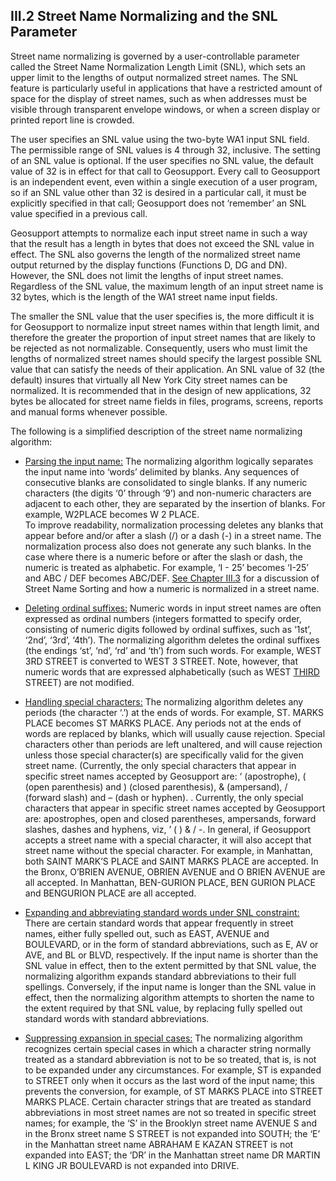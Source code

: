 <h2>III.2 Street Name Normalizing and the SNL Parameter</h2>

Street name normalizing is governed by a user-controllable parameter called the Street Name Normalization Length Limit (SNL), which sets an upper limit to the lengths of output normalized street names.  The SNL feature is particularly useful in applications that have a restricted amount of space for the display of street names, such as when addresses must be visible through transparent envelope windows, or when a screen display or printed report line is crowded.

The user specifies an SNL value using the two-byte WA1 input SNL field.  The permissible range of SNL values is 4 through 32, inclusive.  The setting of an SNL value is optional.  If the user specifies no SNL value, the default value of 32 is in effect for that call to Geosupport.  Every call to Geosupport is an independent event, even within a single execution of a user program, so if an SNL value other than 32 is desired in a particular call, it must be explicitly specified in that call;  Geosupport does not ‘remember’ an SNL value specified in a previous call.

Geosupport attempts to normalize each input street name in such a way that the result has a length in bytes that does not exceed the SNL value in effect.  The SNL also governs the length of the normalized street name output returned by the display functions (Functions D, DG and DN).  However, the SNL does not limit the lengths of input street names.  Regardless of the SNL value, the maximum length of an input street name is 32 bytes, which is the length of the WA1 street name input fields.  

The smaller the SNL value that the user specifies is, the more difficult it is for Geosupport to normalize input street names within that length limit, and therefore the greater the proportion of input street names that are likely to be rejected as not normalizable.  Consequently, users who must limit the lengths of normalized street names should specify the largest possible SNL value that can satisfy the needs of their application.  An SNL value of 32 (the default) insures that virtually all New York City street names can be normalized.  It is recommended that in the design of new applications, 32 bytes be allocated for street name fields in files, programs, screens, reports and manual forms whenever possible.  

The following is a simplified description of the street name normalizing algorithm:

* <u>Parsing the input name:</u>  The normalizing algorithm logically separates the input name into ‘words’ delimited by blanks.  Any sequences of consecutive blanks are consolidated to single blanks.  If any numeric characters (the digits ‘0’ through ‘9’) and non-numeric characters are adjacent to each other, they are separated by the insertion of blanks.  For example, W2PLACE becomes W 2 PLACE.  
To improve readability, normalization processing deletes any blanks that appear before and/or after a slash (/) or a dash (-) in a street name.  The normalization process also does not generate any such blanks.  In the case where there is a numeric before or after the slash or dash, the numeric is treated as alphabetic.  For example, ‘I - 25’ becomes ‘I-25’ and ABC / DEF becomes ABC/DEF.  [See Chapter III.3](../../chapterIII/section03/) for a discussion of Street Name Sorting and how a numeric is normalized in a street name.

* <u>Deleting ordinal suffixes:</u> Numeric words in input street names are often expressed as ordinal numbers (integers formatted to specify order, consisting of numeric digits followed by ordinal suffixes, such as ‘1st’, ‘2nd’, ‘3rd’, ‘4th’).  The normalizing algorithm deletes the ordinal suffixes (the endings ‘st’, ‘nd’, ‘rd’ and ‘th’) from such words.  For example, WEST 3RD STREET is converted to WEST 3 STREET.  Note, however, that numeric words that are expressed alphabetically (such as WEST <u>THIRD</u> STREET) are not modified.

* <u>Handling special characters:</u>  The normalizing algorithm deletes any periods (the character ‘.’) at the ends of words.  For example, ST. MARKS PLACE becomes ST MARKS PLACE.  Any periods not at the ends of words are replaced by blanks, which will usually cause rejection.  Special characters other than periods are left unaltered, and will cause rejection unless those special character(s) are specifically valid for the given street name.  (Currently, the only special characters that appear in specific street names accepted by Geosupport are: ‘ (apostrophe), ( (open parenthesis) and ) (closed parenthesis), & (ampersand),  / (forward slash) and – (dash or hyphen). .  Currently, the only special characters that appear in specific street names accepted by Geosupport are: apostrophes, open and closed parentheses, ampersands, forward slashes, dashes and hyphens, viz, ’ ( ) & / -.  In general, if Geosupport accepts a street name with a special character, it will also accept that street name without the special character.  For example, in Manhattan, both SAINT MARK’S PLACE and SAINT MARKS PLACE are accepted.  In the Bronx, O’BRIEN AVENUE, OBRIEN AVENUE and O BRIEN AVENUE are all accepted.  In Manhattan, BEN-GURION PLACE, BEN GURION PLACE and BENGURION PLACE are all accepted.  

* <u>Expanding and abbreviating standard words under SNL constraint:</u> There are certain standard words that appear frequently in street names, either fully spelled out, such as EAST, AVENUE and BOULEVARD, or in the form of standard abbreviations, such as E, AV or AVE, and BL or BLVD, respectively.  If the input name is shorter than the SNL value in effect, then to the extent permitted by that SNL value, the normalizing algorithm expands standard abbreviations to their full spellings.  Conversely, if the input name is longer than the SNL value in effect, then the normalizing algorithm attempts to shorten the name to the extent required by that SNL value, by replacing fully spelled out standard words with standard abbreviations.

* <u>Suppressing expansion in special cases:</u> The normalizing algorithm recognizes certain special cases in which a character string normally treated as a standard abbreviation is not to be so treated, that is, is not to be expanded under any circumstances.  For example, ST is expanded to STREET only when it occurs as the last word of the input name;  this prevents the conversion, for example, of ST MARKS PLACE into STREET MARKS PLACE.  Certain character strings that are treated as standard abbreviations in most street names are not so treated in specific street names;  for example, the ‘S’ in the Brooklyn street name AVENUE S and in the Bronx street name S STREET is not expanded into SOUTH;  the ‘E’ in the Manhattan street name ABRAHAM E KAZAN STREET is not expanded into EAST;  the ‘DR’ in the Manhattan street name DR MARTIN L KING JR BOULEVARD is not expanded into DRIVE.

<br/>
